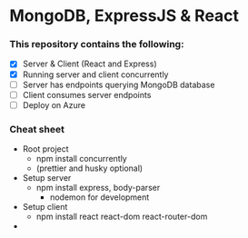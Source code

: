 # MongoDB, ExpressJS & React

### This repository contains the following:

* [X] Server & Client (React and Express)
* [X] Running server and client concurrently
* [ ] Server has endpoints querying MongoDB database
* [ ] Client consumes server endpoints
* [ ] Deploy on Azure

### Cheat sheet
* Root project
  * npm install concurrently
  * (prettier and husky optional)
* Setup server
  * npm install express, body-parser
    * nodemon for development
* Setup client
  * npm install react react-dom react-router-dom
* 